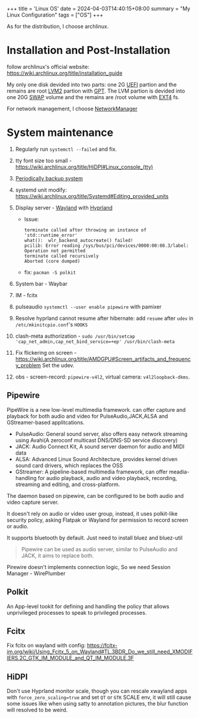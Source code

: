 +++
title = 'Linux OS'
date = 2024-04-03T14:40:15+08:00
summary = "My Linux Configuration"
tags = ["OS"]
+++

As for the distribution, I choose archlinux.

# Installation and Post-Installation

follow archlinux's official website: <https://wiki.archlinux.org/title/installation_guide>

My only one disk devided into two parts: one 2G [UEFI](https://wiki.archlinux.org/title/Unified_Extensible_Firmware_Interface) partion and the remains are root [LVM2](https://wiki.archlinux.org/title/Install_Arch_Linux_on_LVM) partion with [GPT](https://wiki.archlinux.org/title/Partitioning#GUID_Partition_Table). The LVM partion is devided into one 20G [SWAP](https://wiki.archlinux.org/title/Swap) volume and the remains are /root volume with [EXT4](https://wiki.archlinux.org/title/Ext4) fs.

For network management, I choose [NetworkManager](https://wiki.archlinux.org/title/NetworkManager)

# System maintenance

1. Regularly run `systemctl --failed` and fix.
2. tty font size too small - <https://wiki.archlinux.org/title/HiDPI#Linux_console_(tty)>
3. [Periodically backup system](https://wiki.archlinux.org/title/Cron)
4. systemd unit modify: <https://wiki.archlinux.org/title/Systemd#Editing_provided_units>
5. Display server - [Wayland](https://wiki.archlinux.org/title/Wayland) with [Hyprland](https://wiki.archlinux.org/title/Hyprland)

   - Issue:
     ```
     terminate called after throwing an instance of 'std::runtime_error'
     what():  wlr_backend_autocreate() failed!
     pcilib: Error reading /sys/bus/pci/devices/0000:00:08.3/label: Operation not permitted
     terminate called recursively
     Aborted (core dumped)
     ```
   - fix: `pacman -S polkit`

6. System bar - Waybar
7. IM - fcitx
8. pulseaudio `systemctl --user enable pipewire` with pamixer
9. Resolve hyprland cannot resume after hibernate: add `resume` after `udev` in `/etc/mkinitcpio.conf`'s `HOOKS`
10. clash-meta authorization - `sudo /usr/bin/setcap 'cap_net_admin,cap_net_bind_service=+ep' /usr/bin/clash-meta`
11. Fix flickering on screen - <https://wiki.archlinux.org/title/AMDGPU#Screen_artifacts_and_frequency_problem> Set the udev.
12. obs - screen-record: `pipewire-v4l2`, virtual camera: `v4l2loopback-dkms`.

## Pipewire

PipeWire is a new low-level multimedia framework. can offer capture and playback for both audio and video for PulseAudio,JACK,ALSA and GStreamer-based applitcations.

- PulseAudio: General sound server, also offers easy network streaming using Avahi(A zeroconf multicast DNS/DNS-SD service discovery)
- JACK: Audio Connect Kit, A sound server daemon for audio and MIDI data
- ALSA: Advanced Linux Sound Architecture, provides kernel driven sound card drivers, which replaces the OSS
- GStreamer: A pipeline-based multimedia framework, can offer meadia-handling for audio playback, audio and video playback, recording, streaming and editing, and cross-platform.

The daemon based on pipewire, can be configured to be both audio and video capture server.

It doesn't rely on audio or video user group, instead, it uses polkit-like security policy, asking Flatpak or Wayland for permission to record screen or audio.

It supports bluetooth by default. Just need to install bluez and bluez-util

> Pipewire can be used as audio server, similar to PulseAudio and JACK, it aims to replace both.

Pirewire doesn't implements connection logic, So we need Session Manager - WirePlumber

## Polkit

An App-level tookit for defining and handling the policy that allows unprivileged processes to speak to privileged processes.

## Fcitx

Fix fcitx on wayland with config: <https://fcitx-im.org/wiki/Using_Fcitx_5_on_Wayland#TL.3BDR_Do_we_still_need_XMODIFIERS.2C_GTK_IM_MODULE_and_QT_IM_MODULE.3F>

## HiDPI

Don't use Hyprland monitor scale, though you can rescale xwayland apps with `force_zero_scaling=true` and set `QT` or `GTK` SCALE env, it will still cause some issues like when using satty to annotation pictures, the blur function will resolved to be weird.
